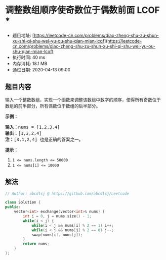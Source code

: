 # 调整数组顺序使奇数位于偶数前面 LCOF *
- 题目地址: [https://leetcode-cn.com/problems/diao-zheng-shu-zu-shun-xu-shi-qi-shu-wei-yu-ou-shu-qian-mian-lcof](https://leetcode-cn.com/problems/diao-zheng-shu-zu-shun-xu-shi-qi-shu-wei-yu-ou-shu-qian-mian-lcof)
- 执行时间: 40 ms
- 内存消耗: 18.1 MB
- 通过日期: 2020-04-13 09:00

## 题目内容
<p>输入一个整数数组，实现一个函数来调整该数组中数字的顺序，使得所有奇数位于数组的前半部分，所有偶数位于数组的后半部分。</p>



<p><strong>示例：</strong></p>

<pre><strong>输入：</strong>nums = [1,2,3,4]
<strong>输出：</strong>[1,3,2,4] 
<strong>注：</strong>[3,1,2,4] 也是正确的答案之一。</pre>



<p><strong>提示：</strong></p>

<ol>
	<li><code>1 <= nums.length <= 50000</code></li>
	<li><code>1 <= nums[i] <= 10000</code></li>
</ol>


## 解法
```cpp
// Author: abcdlsj @ https://github.com/abcdlsj/Leetcode

class Solution {
public:
    vector<int> exchange(vector<int>& nums) {
        int i = 0, j = nums.size() - 1;
        while(i < j) {
            while(i < j && nums[i] % 2 == 1) i++;
            while(i < j && nums[j] % 2 == 0) j--;
            swap(nums[i], nums[j]);
        }
        return nums;
    }
};

```